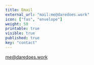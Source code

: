 ```yaml
---
title: Email
external_url: "mail:me@daredoes.work"
icon: ["fas", "envelope"]
weight: 50
printable: true
visible: true
published: true
key: "contact"
---
```


[me@daredoes.work](mailto:me@daredoes.work)
